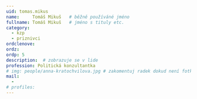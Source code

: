 ```yaml
---
uid: tomas.mikus
name:     Tomáš Mikuš  	# běžně používáné jméno
fullname: Tomáš Mikuš 	# jméno s tituly etc.
category:
  - kzp
  - priznivci
ordclenove: 
ordz:
ordp: 5
description:  # zobrazuje se v lide
profession: Politická konzultantka
# img: people/anna-kratochvilova.jpg # zakomentuj radek dokud není fotka
mail:
  - 
# profiles:
---
```

